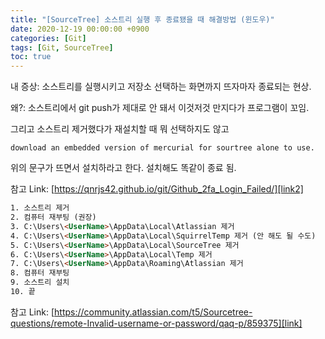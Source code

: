 ```yaml
---
title: "[SourceTree] 소스트리 실행 후 종료됐을 때 해결방법 (윈도우)"
date: 2020-12-19 00:00:00 +0900
categories: [Git]
tags: [Git, SourceTree]
toc: true
---
```



내 증상: 소스트리를 실행시키고 저장소 선택하는 화면까지 뜨자마자 종료되는 현상.

왜?: 소스트리에서 git push가 제대로 안 돼서 이것저것 만지다가 프로그램이 꼬임.

그리고 소스트리 제거했다가 재설치할 때 뭐 선택하지도 않고

```
download an embedded version of mercurial for sourtree alone to use.
```

위의 문구가 뜨면서 설치하라고 한다. 설치해도 똑같이 종료 됨.

참고 Link: [https://qnrjs42.github.io/git/Github_2fa_Login_Failed/][link2]<br />

[link2]: https://qnrjs42.github.io/git/Github_2fa_Login_Failed/ "Go"

```html
1. 소스트리 제거
2. 컴퓨터 재부팅 (권장)
3. C:\Users\<UserName>\AppData\Local\Atlassian 제거
4. C:\Users\<UserName>\AppData\Local\SquirrelTemp 제거 (안 해도 될 수도)
5. C:\Users\<UserName>\AppData\Local\SourceTree 제거
6. C:\Users\<UserName>\AppData\Local\Temp 제거
7. C:\Users\<UserName>\AppData\Roaming\Atlassian 제거
8. 컴퓨터 재부팅
9. 소스트리 설치
10. 끝
```


참고 Link: [https://community.atlassian.com/t5/Sourcetree-questions/remote-Invalid-username-or-password/qaq-p/859375][link]<br />

[link]: https://community.atlassian.com/t5/Sourcetree-questions/remote-Invalid-username-or-password/qaq-p/859375 "Go"
